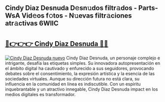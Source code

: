 ## Cindy Diaz Desnuda D𝚎sn𝚞dos filtr𝚊dos - Parts-WsA Vid𝚎os f𝚘tos - N𝚞evas filtr𝚊ciones atr𝚊ctivas 6WIIC

# <h2><a href="http://mb7zwae.tromn.icu/?c=Cindy+Diaz+Desnuda">🔗👉👉👉 Cindy Diaz Desnuda 🔗🔗</a></h2>

[![Cindy Diaz Desnuda nuevo](https://i.imgur.com/pEAQMta.gif)](http://mb7zwae.tromn.icu/?c=Cindy+Diaz+Desnuda)
Cindy Diaz Desnuda, un personaje complejo e intrigante, desafía las etiquetas simples. Su innovadora autopresentación en el ámbito digital ha cautivado y enfurecido a sus seguidores, provocando debates sobre el consentimiento, la expresión artística y la esencia de las sociedades virtuales. Aunque su dirección futura no está clara, su influencia en la comunidad en línea es indiscutible. Con un espíritu inquebrantable y un atractivo innegable, Cindy Diaz Desnuda impact en los medios digitales es transformador.
